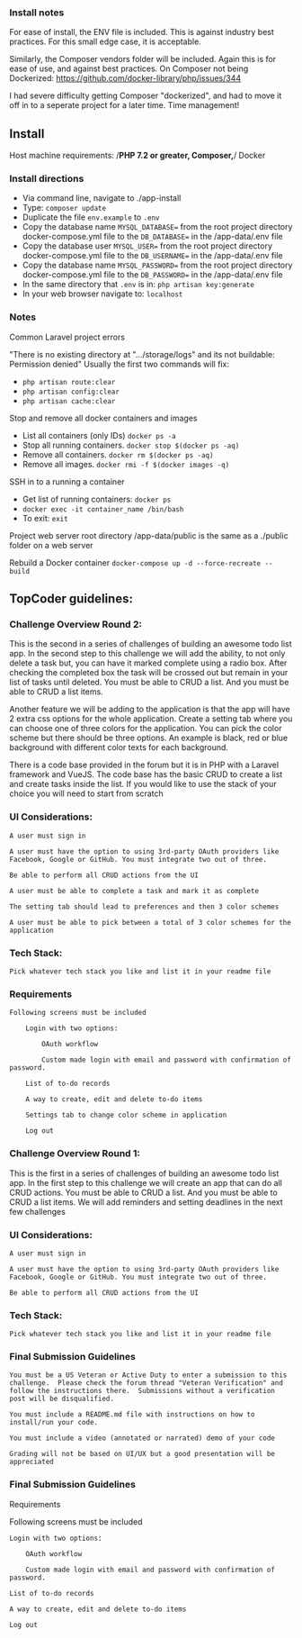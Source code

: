 ### Install notes

For ease of install, the ENV file is included. This is against industry best practices. For this small edge case, it is acceptable.

Similarly, the Composer vendors folder will be included. Again this is for ease of use, and against best practices.
On Composer not being Dockerized:
https://github.com/docker-library/php/issues/344

I had severe difficulty getting Composer "dockerized", and had to move it off in to a seperate project for a later time. Time management!

## Install

Host machine requirements:
/**PHP 7.2 or greater, Composer,**/ Docker



### Install directions
- Via command line, navigate to ./app-install
- Type: ```composer update```
- Duplicate the file ```env.example``` to ```.env```
- Copy the database name ```MYSQL_DATABASE=``` from the root project directory docker-compose.yml file to the ```DB_DATABASE=``` in the /app-data/.env file 
- Copy the database user ```MYSQL_USER=``` from the root project directory docker-compose.yml file to the ```DB_USERNAME=``` in the /app-data/.env file 
- Copy the database name ```MYSQL_PASSWORD=``` from the root project directory docker-compose.yml file to the ```DB_PASSWORD=``` in the /app-data/.env file 
- In the same directory that ```.env``` is in: ```php artisan key:generate```
- In your web browser navigate to: ```localhost```

### Notes

Common Laravel project errors

"There is no existing directory at ".../storage/logs" and its not buildable: Permission denied"
Usually the first two commands will fix:
- ```php artisan route:clear```
- ```php artisan config:clear```
- ```php artisan cache:clear```

Stop and remove all docker containers and images

- List all containers (only IDs) ```docker ps -a```
- Stop all running containers. ```docker stop $(docker ps -aq)```
- Remove all containers. ```docker rm $(docker ps -aq)```
- Remove all images. ```docker rmi -f $(docker images -q)```

SSH in to a running a container
- Get list of running containers: ```docker ps```
- ```docker exec -it container_name /bin/bash```
- To exit: ```exit```

Project web server root directory
/app-data/public is the same as a ./public folder on a web server

Rebuild a Docker container
```docker-compose up -d --force-recreate --build```

## TopCoder guidelines:

### Challenge Overview Round 2:

This is the second in a series of challenges of building an awesome todo list app. In the second step to this challenge we will add the ability, to not only delete a task but, you can have it marked complete using a radio box. After checking the completed box the task will be crossed out but remain in your list of tasks until deleted. You must be able to CRUD a list. And you must be able to CRUD a list items.

Another feature we will be adding to the application is that the app will have 2 extra css options for the whole application. Create a setting tab where you can choose one of three colors for the application. You can pick the color scheme but there should be three options. An example is black, red or blue background with different color texts for each background.

There is a code base provided in the forum but it is in PHP with a Laravel framework and VueJS. The code base has the basic CRUD to create a list and create tasks inside the list. If you would like to use the stack of your choice you will need to start from scratch

### UI Considerations:

    A user must sign in

    A user must have the option to using 3rd-party OAuth providers like Facebook, Google or GitHub. You must integrate two out of three.

    Be able to perform all CRUD actions from the UI

    A user must be able to complete a task and mark it as complete

    The setting tab should lead to preferences and then 3 color schemes

    A user must be able to pick between a total of 3 color schemes for the application


### Tech Stack:

    Pick whatever tech stack you like and list it in your readme file

### Requirements

    Following screens must be included

        Login with two options:

            OAuth workflow

            Custom made login with email and password with confirmation of password.

        List of to-do records

        A way to create, edit and delete to-do items

        Settings tab to change color scheme in application

        Log out


### Challenge Overview Round 1:

This is the first in a series of challenges of building an awesome todo list app. In the first step to this challenge we will create an app that can do all CRUD actions. You must be able to CRUD a list. And you must be able to CRUD a list items. We will add reminders and setting deadlines in the next few challenges

### UI Considerations:

    A user must sign in

    A user must have the option to using 3rd-party OAuth providers like Facebook, Google or GitHub. You must integrate two out of three.

    Be able to perform all CRUD actions from the UI

### Tech Stack:

    Pick whatever tech stack you like and list it in your readme file

### Final Submission Guidelines

    You must be a US Veteran or Active Duty to enter a submission to this challenge.  Please check the forum thread "Veteran Verification" and follow the instructions there.  Submissions without a verification post will be disqualified.

    You must include a README.md file with instructions on how to install/run your code.

    You must include a video (annotated or narrated) demo of your code

    Grading will not be based on UI/UX but a good presentation will be appreciated

### Final Submission Guidelines

Requirements

Following screens must be included

    Login with two options:

        OAuth workflow

        Custom made login with email and password with confirmation of password.

    List of to-do records

    A way to create, edit and delete to-do items

    Log out
